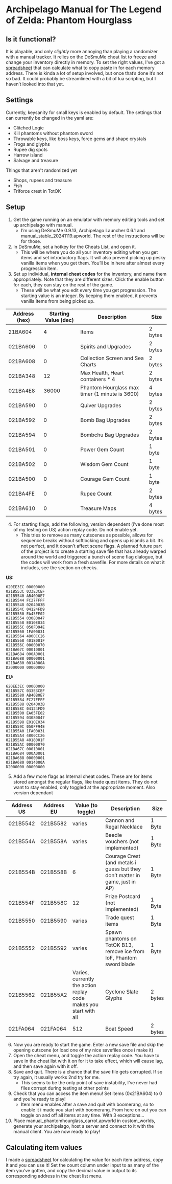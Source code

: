 # Archipelago Manual for The Legend of Zelda: Phantom Hourglass

## Is it functional?

It is playable, and only *slightly* more annoying than playing a randomizer with a manual tracker. It relies on the DeSmuMe cheat list to freeze and change your inventory directly in memory. To set the right values, I've got a [spreadsheet](https://docs.google.com/spreadsheets/d/1vmAcfJQFSD-9Eqkp-Lbiaa-RWCv5VpM21hLvvyDSgFg/edit?usp=sharing) that can calculate what to copy paste in for each memory address. There is kinda a lot of setup involved, but once that’s done it’s not so bad.  It could probably be streamlined with a bit of lua scripting, but I haven’t looked into that yet.

## Settings

Currently, keysanity for small keys is enabled by default. The settings that can currently be changed in the yaml are:

- Glitched Logic
- Kill phantoms without phantom sword
- Throwable keys, like boss keys, force gems and shape crystals
- Frogs and glyphs
- Rupee dig spots
- Harrow island
- Salvage and treasure

Things that aren't randomized yet

- Shops, rupees and treasure
- Fish
- Triforce crest in TotOK

## Setup

1. Get the game running on an emulator with memory editing tools and set up archipelago with manual.
   - I’m using DeSmuMe 0.9.13, Archipelago Launcher 0.6.1 and manual_stable_20241119.apworld. The rest of the  instructions will be for those.
2. In DeSmuMe, set a hotkey for the Cheats List, and open it.
   - This will be where you do all your inventory editing when you get items and set introductory flags. It will also prevent picking up pesky vanilla items when you get them. You’ll be in here after almost every progression item.
3. Set up individual, **internal cheat codes** for the inventory, and name them appropriately. Note that they are different sizes. Click the enable button for each, they can stay on the rest of the game.
   - These will be what you edit every time you get progression. The starting value is an integer. By keeping them enabled, it prevents vanilla items from being picked up.

| **Address (hex)** | **Starting Value (dec)**     | **Description**                                | **Size** |
|-------------|------------------------------|------------------------------------------------|----------|
| 21BA604     | 4                            | Items                                          | 2 bytes  |
| 021BA606    | 0                            | Spirits and Upgrades                           | 2 bytes  |
| 021BA608    | 0                            | Collection Screen and Sea Charts               | 2 bytes  |
| 021BA348    | 12                           | Max Health, Heart containers * 4               | 2 bytes  |
| 021BA4E8    | 36000                        | Phantom Hourglass max timer (1 minute is 3600) | 4 bytes  |
| 021BA590    | 0                            | Quiver Upgrades                                | 2 bytes  |
| 021BA592    | 0                            | Bomb Bag Upgrades                              | 2 bytes  |
| 021BA594    | 0                            | Bombchu Bag Upgrades                           | 2 bytes  |
| 021BA501    | 0                            | Power Gem Count                                | 1 byte   |
| 021BA502    | 0                            | Wisdom Gem Count                               | 1 byte   |
| 021BA500    | 0                            | Courage Gem Count                              | 1 byte   |
| 021BA4FE    | 0                            | Rupee Count                                    | 2 bytes  |
| 021BA610    | 0                            | Treasure Maps                                  | 4 bytes  |

4. For starting flags, add the following, version dependent (i’ve done most of my testing on US) action replay code. Do not enable yet.
    - This tries to remove as many cutscenes as possible, allows for sequence breaks without softlocking and opens up islands a bit. It’s not perfect, and it doesn’t affect scene flags. A planned future part of the project is to create a starting save file that has already warped around the world and triggered a bunch of scene flag dialogue, but the codes will work from a fresh savefile. For more details on what it includes, see the section on checks.

**US:**
```
620EE3EC 00000000
021B553C 033E3CEF
021B5540 AB4090E7
021B5544 FC27FFFF
021B5548 0204003B
021B554C 04124FD9
021B5550 EA45FE02
021B5554 03080047
021B5558 E010E034
021B555C 050FD94E
021B5560 1FA00031
021B5564 4800CC26
021B5568 4018001F
021B556C 00000070
021BA67C 00010001
021BA684 000A0001
021BA688 00000001
021BA680 0014000A
D2000000 00000000
```
**EU:**
```
620EE3EC 00000000
021B557C 033E3CEF
021B5580 AB40B0E7
021B5584 FC27FFFF
021B5588 0204003B
021B558C 04124FD9
021B5590 EA05FE02
021B5594 03080047
021B5598 E010E034
021B559C 050FF94E
021B55A0 1FA00031
021B55A4 4800CC26
021B55A8 4018001F
021B55AC 00000070
021BA67C 00010001
021BA684 000A0001
021BA688 00000001
021BA680 0014000A
D2000000 00000000
```
5. Add a few more flags as Internal cheat codes. These are for items stored amongst the regular flags, like trade quest items. They do not want to stay enabled, only toggled at the appropriate moment. Also version dependant

| **Address US** | **Address EU** | **Value (to toggle)**                                             | **Description**                                                              | **Size** |
|----------------|----------------|-------------------------------------------------------------------|------------------------------------------------------------------------------|----------|
| 021B5542       | 021B5582       | varies                                                            | Cannon and Regal Necklace                                                    | 1 Byte   |
| 021B554A       | 021B558A       | varies                                                            | Beedle vouchers (not implemented)                                            | 1 Byte   |
| 021B554B       | 021B558B       | 6                                                                 | Courage Crest (and metals i guess but they don’t matter in game, just in AP) | 1 Byte   |
| 021B554F       | 021B558C       | 12                                                                | Prize Postcard (not implemented)                                             | 1 Byte   |
| 021B5550       | 021B5590       | varies                                                            | Trade quest items                                                            | 1 Byte   |
| 021B5552       | 021B5592       | varies                                                            | Spawn phantoms on TotOK B13, remove ice from IoF, Phantom sword blade        | 1 Byte   |
| 021B5562       | 021B55A2       | Varies, currently the action replay code makes you start with all | Cyclone Slate Glyphs                                                         | 2 bytes  |
| 021FA064       | 021FA064       | 512                                                               | Boat Speed                                                                   | 2 bytes  |

6. Now you are ready to start the game. Enter a new save file and skip the opening cutscene (or load one of my nice savefiles once i make it)
7. Open the cheat menu, and toggle the action replay code. You have to save in the cheat list with it on for it to take effect, which will cause lag, and then save again with it off.
8. Save and quit. There is a chance that the save file gets corrupted. If so try again, it usually works 2nd try for me.
    - This seems to be the only point of save instability, I’ve never had files corrupt during testing at other points
9. Check that you can access the item menu! Set items (0x21BA604) to 0 and you’re ready to play!
    - Item menu enables after a save and quit with boomerang, so to enable it i made you start with boomerang. From here on out you can toggle on and off all items at any time. With 3 exceptions...
10. Place manual_phantomhourglass_carrot.apworld in custom_worlds, generate your archipelago, host a server and connect to it with the manual client. You are now ready to play!

## Calculating item values
I made a [spreadsheet](https://docs.google.com/spreadsheets/d/1vmAcfJQFSD-9Eqkp-Lbiaa-RWCv5VpM21hLvvyDSgFg/edit?usp=sharing) for calculating the value for each item address, copy it and you can use it! Set the count column under input to as many of the item you’ve gotten, and copy the decimal value in output to its corresponding address in the cheat list menu.
